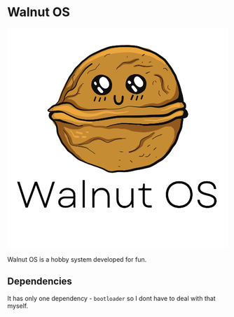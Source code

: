 # Walnut OS
<p align="center">
  <img alt="Walnut Logo" src="assets/img/WalnutComplete.svg">
</p>

Walnut OS is a hobby system developed for fun. 



## Dependencies
It has only one dependency - `bootloader` so I dont have to deal with that myself.



